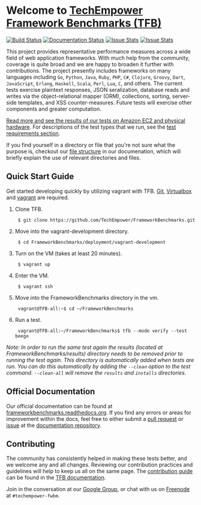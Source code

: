 # Welcome to [TechEmpower Framework Benchmarks (TFB)](http://www.techempower.com/benchmarks/) 
[![Build Status](https://travis-ci.org/TechEmpower/FrameworkBenchmarks.svg?branch=master)](https://travis-ci.org/TechEmpower/FrameworkBenchmarks) 
[![Documentation Status](https://readthedocs.org/projects/frameworkbenchmarks/badge/?version=latest)](https://readthedocs.org/projects/frameworkbenchmarks/?badge=latest)
[![Issue Stats](http://www.issuestats.com/github/TechEmpower/FrameworkBenchmarks/badge/issue?style=flat)](http://www.issuestats.com/github/TechEmpower/FrameworkBenchmarks)
[![Issue Stats](http://www.issuestats.com/github/TechEmpower/FrameworkBenchmarks/badge/pr?style=flat)](http://www.issuestats.com/github/TechEmpower/FrameworkBenchmarks)

This project provides representative performance measures across a wide field of web application frameworks. With much help from the community, coverage is quite broad and we are happy to broaden it further with contributions. The project presently includes frameworks on many languages including `Go`, `Python`, `Java`, `Ruby`, `PHP`, `C#`, `Clojure`, `Groovy`, `Dart`, `JavaScript`, `Erlang`, `Haskell`, `Scala`, `Perl`, `Lua`, `C`, and others.  The current tests exercise plaintext responses, JSON seralization, database reads and writes via the object-relational mapper (ORM), collections, sorting, server-side templates, and XSS counter-measures. Future tests will exercise other components and greater computation.

[Read more and see the results of our tests on Amazon EC2 and physical hardware](http://www.techempower.com/benchmarks/). 
For descriptions of the test types that we run, see the 
[test requirements section](http://frameworkbenchmarks.readthedocs.org/en/latest/Project-Information/Framework-Tests/).

If you find yourself in a directory or file that you're not sure what the purpose is, checkout our [file structure](http://frameworkbenchmarks.readthedocs.org/en/latest/Codebase/#file-structure) in our documenation, which will briefly explain the use of relevant directories and files.

## Quick Start Guide

Get started developing quickly by utilizing vagrant with TFB. [Git](http://git-scm.com), 
[Virtualbox](https://www.virtualbox.org/) and [vagrant](https://www.vagrantup.com/) are 
required.

1. Clone TFB.

        $ git clone https://github.com/TechEmpower/FrameworkBenchmarks.git

2. Move into the vagrant-development directory.

        $ cd FrameworkBenchmarks/deployment/vagrant-development

3. Turn on the VM (takes at least 20 minutes).

        $ vagrant up

4. Enter the VM.

        $ vagrant ssh

5. Move into the FrameworkBenchmarks directory in the vm.

        vagrant@TFB-all:~$ cd ~/FrameworkBenchmarks
        
6. Run a test.

        vagrant@TFB-all:~/FrameworkBenchmarks$ tfb --mode verify --test beego

_Note: In order to run the same test again the results (located at FrameworkBenchmarks/results) directory needs to be removed prior to running the test again. This directory is automatically added when tests are run. You can do this automatically by adding the `--clean` option to the test command. `--clean-all` will remove the `results` and `installs` directories._

## Official Documentation

Our official documentation can be found at 
[frameworkbenchmarks.readthedocs.org](http://frameworkbenchmarks.readthedocs.org/). 
If you find any errors or areas for improvement within the docs, feel free to either submit a [pull request](https://github.com/TechEmpower/TFB-Documentation/pulls) or [issue](https://github.com/TechEmpower/TFB-Documentation/issues) at the [documentation repository](https://github.com/TechEmpower/TFB-Documentation).

## Contributing

The community has consistently helped in making these tests better, and we welcome any and all changes. Reviewing our contribution practices and guidelines will help to keep us all on the same page. The [contribution guide](http://frameworkbenchmarks.readthedocs.org/en/latest/Development/Contributing-Guide/) can be found in the [TFB documentation](http://frameworkbenchmarks.readthedocs.org/).

Join in the conversation at our [Google Group](https://groups.google.com/forum/?fromgroups=#!forum/framework-benchmarks), or chat with us on [Freenode](https://webchat.freenode.net/) at `#techempower-fwbm`. 
